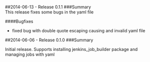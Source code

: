 ##2014-06-13 - Release 0.1.1
###Summary  
  This release fixes some bugs in the yaml file

####Bugfixes

- fixed bug with double quote escaping causing and invalid yaml file

##2014-06-06 - Release 0.1.0
###Summary

  Initial release. Supports installing jenkins_job_builder package and managing jobs with yaml
